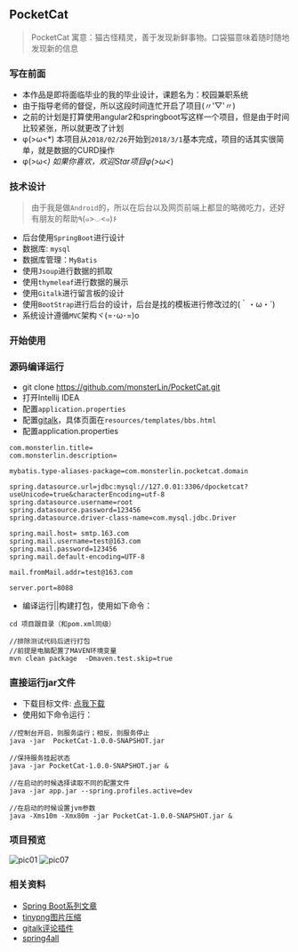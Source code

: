 ## PocketCat
> PocketCat  寓意：猫古怪精灵，善于发现新鲜事物。口袋猫意味着随时随地发现新的信息

### 写在前面
- 本作品是即将面临毕业的我的毕业设计，课题名为：校园兼职系统
- 由于指导老师的督促，所以这段时间连忙开启了项目(〃'▽'〃)
- 之前的计划是打算使用angular2和springboot写这样一个项目，但是由于时间比较紧张，所以就更改了计划
- φ(>ω<*) 本项目从`2018/02/26`开始到`2018/3/1`基本完成，项目的话其实很简单，就是数据的CURD操作
- φ(>ω<*) 如果你喜欢，欢迎Star项目φ(>ω<*) 

### 技术设计
> 由于我是做`Android`的，所以在后台以及网页前端上都显的略微吃力，还好有朋友的帮助٩(๑>◡<๑)۶ 

- 后台使用`SpringBoot`进行设计
- 数据库: `mysql`
- 数据库管理：`MyBatis`
- 使用`Jsoup`进行数据的抓取
- 使用`thymeleaf`进行数据的展示
- 使用`Gitalk`进行留言板的设计
- 使用`BootStrap`进行后台的设计，后台是找的模板进行修改过的(｀・ω・´)
- 系统设计遵循`MVC`架构ヾ(=･ω･=)o

### 开始使用

### 源码编译运行
- git clone https://github.com/monsterLin/PocketCat.git
- 打开Intellij IDEA
- 配置`application.properties`
- 配置[gitalk](https://github.com/gitalk/gitalk)，具体页面在`resources/templates/bbs.html`
- 配置application.properties

```
com.monsterlin.title=
com.monsterlin.description=

mybatis.type-aliases-package=com.monsterlin.pocketcat.domain

spring.datasource.url=jdbc:mysql://127.0.01:3306/dpocketcat?useUnicode=true&characterEncoding=utf-8
spring.datasource.username=root
spring.datasource.password=123456
spring.datasource.driver-class-name=com.mysql.jdbc.Driver

spring.mail.host= smtp.163.com
spring.mail.username=test@163.com
spring.mail.password=123456
spring.mail.default-encoding=UTF-8

mail.fromMail.addr=test@163.com

server.port=8088

```

- 编译运行||构建打包，使用如下命令：

```
cd 项目跟目录（和pom.xml同级）

//排除测试代码后进行打包
//前提是电脑配置了MAVEN环境变量
mvn clean package  -Dmaven.test.skip=true

```

### 直接运行jar文件
- 下载目标文件: [点我下载](http://oszh5svp5.bkt.clouddn.com/pocketcat/PocketCat-1.0.0-SNAPSHOT.jar)
- 使用如下命令运行：

```
//控制台开启，则服务运行；相反，则服务停止
java -jar  PocketCat-1.0.0-SNAPSHOT.jar

//保持服务挂起状态
java -jar PocketCat-1.0.0-SNAPSHOT.jar &

//在启动的时候选择读取不同的配置文件
java -jar app.jar --spring.profiles.active=dev

//在启动的时候设置jvm参数
java -Xms10m -Xmx80m -jar PocketCat-1.0.0-SNAPSHOT.jar &

```


### 项目预览
![pic01](http://oszh5svp5.bkt.clouddn.com/pocketcat/pic01.png)
![pic07](http://oszh5svp5.bkt.clouddn.com/pocketcat/pic07.png)

### 相关资料
- [Spring Boot系列文章](http://www.ityouknow.com/spring-boot.html)
- [tinypng图片压缩](https://tinypng.com/)
- [gitalk评论插件](https://github.com/gitalk/gitalk)
- [spring4all](http://www.spring4all.com/)
